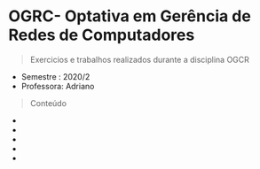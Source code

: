 # OGRC- Optativa em Gerência de Redes de Computadores
> Exercicios e trabalhos realizados durante a disciplina OGCR
- Semestre : 2020/2
- Professora: Adriano
> Conteúdo
-
-
-
-
-

